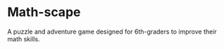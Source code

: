 Math-scape
==========

A puzzle and adventure game designed for 6th-graders to improve their math skills.
